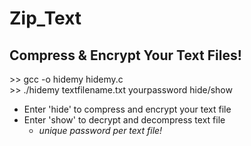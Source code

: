 # Zip_Text
Compress &amp; Encrypt Your Text Files!
---------------------------------------

\>> gcc -o hidemy hidemy.c</br>
\>> ./hidemy textfilename.txt yourpassword hide/show

* Enter 'hide' to compress and encrypt your text file
* Enter 'show' to decrypt and decompress text file
  * _unique password per text file!_
  
